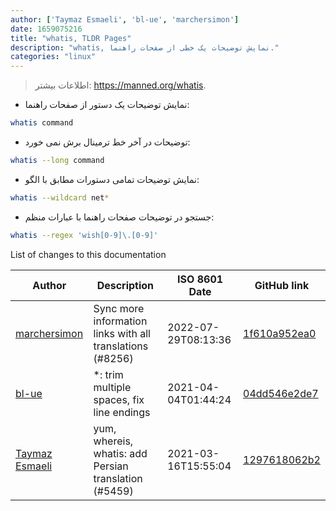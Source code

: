 ```yaml
---
author: ['Taymaz Esmaeli', 'bl-ue', 'marchersimon']
date: 1659075216
title: "whatis, TLDR Pages"
description: "whatis, نمایش توضیحات یک خطی از صفحات راهنما."
categories: "linux"
---
```

> اطلاعات بیشتر: <https://manned.org/whatis>.

- نمایش توضیحات یک دستور از صفحات راهنما:

```bash
whatis command
```

- توضیحات در آخر خط ترمینال برش نمی خورد:

```bash
whatis --long command
```

- نمایش توضیحات تمامی دستورات مطابق با الگو:

```bash
whatis --wildcard net*
```

- جستجو در توضیحات صفحات راهنما با عبارات منظم:

```bash
whatis --regex 'wish[0-9]\.[0-9]'
```
List of changes to this documentation


Author | Description | ISO 8601 Date | GitHub link
------|-----|-----|-----
[marchersimon](mailto:50295997+marchersimon@users.noreply.github.com) | Sync more information links with all translations (#8256) | 2022-07-29T08:13:36 | [1f610a952ea0](https://github.com/tldr-pages/tldr/commit/1f610a952ea0d53e0a1bdbd1246ef81f24db2f3f)
[bl-ue](mailto:54780737+bl-ue@users.noreply.github.com) | *: trim multiple spaces, fix line endings | 2021-04-04T01:44:24 | [04dd546e2de7](https://github.com/tldr-pages/tldr/commit/04dd546e2de7f59f40a867acca6f46b0dc8ea9b4)
[Taymaz Esmaeli](mailto:56496286+opoet7@users.noreply.github.com) | yum, whereis, whatis: add Persian translation (#5459) | 2021-03-16T15:55:04 | [1297618062b2](https://github.com/tldr-pages/tldr/commit/1297618062b2e998ebcf4f84d290cf6033e3048f)

